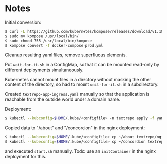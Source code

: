 # Notes

Initial conversion: 

```bash
$ curl -L https://github.com/kubernetes/kompose/releases/download/v1.18.0/kompose-darwin-amd64 -o kompose
$ sudo mv kompose /usr/local/bin/
$ sudo chmod 755 /usr/local/bin/kompose 
$ kompose convert -f docker-compose-prod.yml
```
Cleanup resulting yaml files, remove superfluous elements.

Put `wait-for-it.sh` in a ConfigMap, so that it can be mounted read-only by different deployments simultaneously.

Kubernetes cannot mount files in a directory without masking the other content of the directory, so had to mount `wait-for-it.sh` in a subdirectory.

Created `textrepo-app-ingress.yaml` manually so that the application is reachable from the outside world under a domain name.

Deployment:

```bash
$ kubectl --kubconfig=$HOME/.kube/<configfile> -n textrepo apply -f yaml/
```

Copied data to "/about" and "/concordion" in the nginx deployment:

```bash
$ kubectl --kubeconfig=$HOME/.kube/<configfile> cp ~/about textrepo/nginx-654869df7d-gqfc4:/about
$ kubectl --kubeconfig=$HOME/.kube/<configfile> cp ~/concordion textrepo/nginx-654869df7d-gqfc4:/concordion
```

and executed `start.sh` manually. Todo: use an `initContainer` in the nginx deployment for this.
